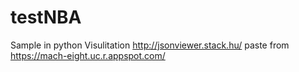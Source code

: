 # testNBA
Sample in python
Visulitation http://jsonviewer.stack.hu/
paste from https://mach-eight.uc.r.appspot.com/


